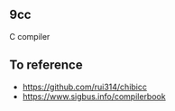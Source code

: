 ## 9cc
C compiler


## To reference
- https://github.com/rui314/chibicc
- https://www.sigbus.info/compilerbook